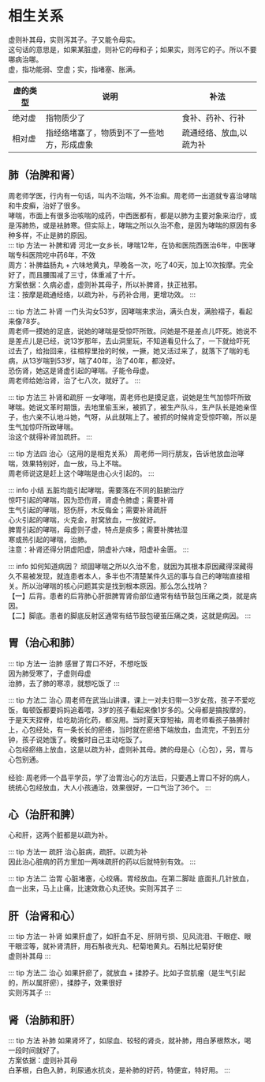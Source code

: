 #  相生关系

虚则补其母，实则泻其子。子又能令母实。<br>
这句话的意思是，如果某脏虚，则补它的母和子；如果实，则泻它的子。所以不要哪病治哪。<br>
虚，指功能弱、空虚；实，指堵塞、胀满。<br>

|虚的类型|说明|	补法|
|----|----|----|
|绝对虚|指物质少了|	食补、药补、行补|
|相对虚|指经络堵塞了，物质到不了一些地方，形成虚象|	疏通经络、放血,以疏为补|

## 肺（治脾和肾）

周老师学医，行内有一句话，叫内不治喘，外不治癣。周老师一出道就专喜治哮喘和牛皮癣，治好了很多。<br>
哮喘，市面上有很多治咳喘的成药，中西医都有，都是以肺为主要对象来治疗，或是泻肺热，或是袪肺寒。但实际上，哮喘之所以久治不愈，是因为哮喘的原因有多种多样，不止是肺的原因。<br>
::: tip 方法一	补脾和肾
河北一女乡长，哮喘12年，在协和医院西医治6年，中医哮喘专科医院吃中药6年，不效<br>
周方：补脾益肠丸 + 六味地黄丸，早晚各一次，吃了40天，加上10次按摩。完全好了，而且腰围减了三寸，体重减了十斤。<br>
方案依据：久病必虚，虚则补其母子，所以补脾肾，扶正袪邪。<br>
注：按摩是疏通经络，以疏为补，与药补合用，更增功效。
:::

::: tip 方法二	补肾
一门头沟女53岁，因哮喘来求治，满头白发，满脸褶子，看起来像78岁。<br>
周老师一摸她的足底，说她的哮喘是受惊吓所致。问她是不是差点儿吓死。她说不是差点儿是已经，说13岁那年，去山洞里玩，不知道看见什么了，一下就给吓死过去了，给抬回来，往棺椁里抬的时候，一撅，她又活过来了，就落下了喘的毛病，从13岁喘到53岁，喘了40年，治了40年，都没好。<br>
恐伤肾，她这是肾虚引起的哮喘。子能令母虚。<br>
周老师给她治肾，治了七八次，就好了。
:::

::: tip 方法三	补肾和疏肝
一女哮喘，周老师也是摸足底，说她是生气加惊吓所致哮喘。她说文革时期饿，去地里偷玉米，被抓了，被生产队斗，生产队长是她亲侄子，也六亲不认地斗她，气呀，从此就喘上了。被抓的时候肯定受惊吓嘛，所以是生气加惊吓所致哮喘。<br>
治这个就得补肾加疏肝。
:::

::: tip 方法四	治心（这用的是相克关系）
周老师一同行朋友，告诉他放血治哮喘，效果特别好，血一放，马上不喘。<br>
周老师说这是赶上这个哮喘是由心火引起的。
:::

::: info 小结
五脏均能引起哮喘，需要落在不同的脏腑治疗<br>
惊吓引起的哮喘，因为恐伤肾，肾虚令肺虚；需要补肾<br>
生气引起的哮喘，怒伤肝，木反侮金；需要补肾疏肝<br>
心火引起的哮喘，火克金，肘窝放血，一放就好。<br>
脾胃引起的哮喘，母虚则子虚，特点是痰多；需要补脾袪湿<br>
寒或热引起的哮喘，治肺。<br>
注意：补肾还得分阴虚阳虚，阴虚补六味，阳虚补金匮。
:::

::: info 如何知道病因？
顽固哮喘之所以久治不愈，就因为其根本原因藏得深藏得久不易被发现，就连患者本人，多半也不清楚某件久远的事与自己的哮喘直接相关。所以治哮喘的核心问题其实是找到根本原因。那么怎么找呐？<br>
【一】后背。患者的后背肺心肝胆脾胃肾俞部位通常有结节鼓包压痛之类，就是病因。<br>
【二】脚底。患者的脚底反射区通常有结节鼓包硬茧压痛之类，这就是病因。
:::


## 胃（治心和肺）

::: tip 方法一	治肺
感冒了胃口不好，不想吃饭<br>
因为肺受寒了，子虚则母虚<br>
治肺，去了肺的寒凉，就想吃饭了
:::

::: tip 方法二	治心
周老师在武当山讲课，课上一对夫妇带一3岁女孩，孩子不爱吃饭，每顿饭都要妈妈追着喂，3岁的孩子看起来像1岁多的。父母都是搞按摩的，于是天天捏脊，给吃助消化药，都没用。当时夏天穿短袖，周老师看孩子胳膊肘上，心包经处，有一条长长的瘀络，当时就在瘀络下端放血，血流完，不到五分钟，孩子说她饿了。晚餐时自己主动吃饭了。<br>
心包经瘀络上放血，这是以疏为补，虚则补其母。脾的母是心（心包），另，胃与心包别通。<br><br>
经验: 周老师一个昌平学员，学了治胃治心的方法后，只要遇上胃口不好的病人，统统心包经放血，大人小孩通治，效果很好，一口气治了36个。
:::


## 心（治肝和脾）

心和肝，这两个脏都是以疏为补。<br>

::: tip 方法一	疏肝
治心脏病，疏肝。以疏为补<br>
因此治心脏病的药方里加一两味疏肝的药以后就特别有效。
:::

::: tip 方法二	治胃
心脏堵塞，心绞痛。胃经放血。在第二脚趾 底面扎几针放血，血一出来，马上止痛，比速效救心丸还快。实则泻其子
:::

## 肝（治肾和心）

::: tip 方法一	补肾
如果肝虚了，如肝血不足、肝阴亏损、见风流泪、干眼症、眼干眼涩等，就补肾清肝，用石斛夜光丸、杞菊地黄丸。石斛比杞菊好使<br>
虚则补其母
:::

::: tip 方法二	治心
如果肝瘀了，就放血 + 揉脖子。比如子宫肌瘤（是生气引起的，所以属肝瘀），揉脖子，效果很好<br>
实则泻其子
:::


## 肾（治肺和肝）

::: tip 方法	补肺
如果肾坏了，如尿血、较轻的肾炎，就补肺，用白茅根熬水，喝一段时间就好了。<br>
方案依据：虚则补其母<br>
白茅根，白色入肺，利尿通水抗炎，是补肺的好药，特便宜，特好用。
:::
